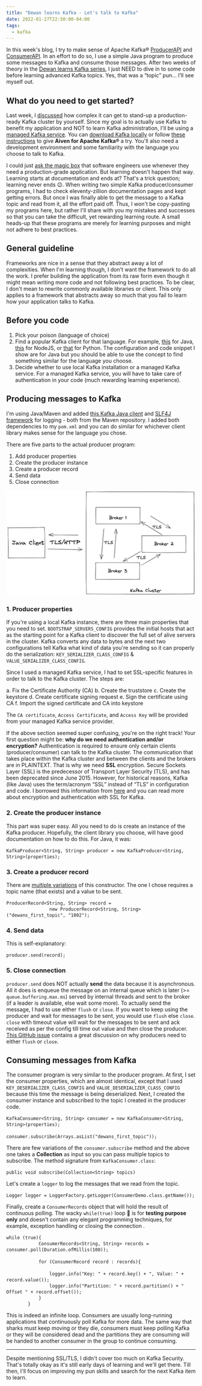 ```yaml
---
title: "Dewan learns Kafka - Let's talk to Kafka"
date: 2022-01-27T22:50:00-04:00
tags:
  - kafka
---
```


In this week's blog, I try to make sense of Apache Kafka® [ProducerAPI](https://kafka.apache.org/documentation/#producerapi) and [ConsumerAPI](https://kafka.apache.org/documentation/#consumerapi). In an effort to do so, I use a simple Java program to produce some messages to Kafka and consume those messages. After two weeks of theory in the [Dewan learns Kafka series](https://dewanahmed.com/series/learning-kafka), I just NEED to dive in to some code before learning advanced Kafka topics. Yes, that was a “topic” pun… I’ll see myself out. 

## What do you need to get started? 

Last week, I [discussed](https://dewanahmed.com/dewan-learns-kafka-architecture-principles) how complex it can get to stand-up a production-ready Kafka cluster by yourself. Since my goal is to actually use Kafka to benefit my application and NOT to learn Kafka administration, I'll be using a [managed Kafka service](https://aiven.io/kafka). You can [download Kafka locally](https://kafka.apache.org/downloads) or follow [these instructions](https://developer.aiven.io/docs/products/kafka/getting-started.html) to give **Aiven for Apache Kafka®** a try. You'll also need a development environment and some familiarity with the language you choose to talk to Kafka.  

I could just [ask the magic box](https://stackoverflow.com/) that software engineers use whenever they need a production-grade application. But learning doesn't happen that way. Learning starts at documentation and ends at? That's a trick question; learning never ends 😉. When writing two simple Kafka producer/consumer programs, I had to check eleventy-zillion documentation pages and kept getting errors. But once I was finally able to get the message to a Kafka topic and read from it, all the effort paid off. Thus, I won't be copy-pasting my programs here, but rather I'll share with you my mistakes and successes so that you can take the difficult, yet rewarding learning route. A small heads-up that these programs are merely for learning purposes and might not adhere to best practices. 

## General guideline

Frameworks are nice in a sense that they abstract away a lot of complexities. When I'm learning though, I don't want the framework to do all the work. I prefer building the application from its raw form even though it might mean writing more code and not following best practices. To be clear, I don't mean to rewrite commonly available libraries or client. This only applies to a framework that abstracts away so much that you fail to learn how your application talks to Kafka.

## Before you code

1. Pick your poison (language of choice)
2. Find a popular Kafka client for that language. For example, [this](https://mvnrepository.com/artifact/org.apache.kafka/kafka-clients) for Java, [this](https://kafka.js.org/) for NodeJS, or [that](https://kafka-python.readthedocs.io/en/master/) for Python. The configuration and code snippet I show are for Java but you should be able to use the concept to find something similar for the language you choose.
3. Decide whether to use local Kafka installation or a managed Kafka service. For a managed Kafka service, you will have to take care of authentication in your code (much rewarding learning experience).

## Producing messages to Kafka

I'm using Java/Maven and added [this Kafka Java client](https://mvnrepository.com/artifact/org.apache.kafka/kafka-clients) and [SLF4J framework](https://mvnrepository.com/artifact/org.slf4j/slf4j-simple) for logging - both from the Maven repository. I added both dependencies to my `pom.xml` and you can do similar for whichever client library makes sense for the language you chose.

There are five parts to the actual producer program:

1. Add producer properties
2. Create the producer instance
3. Create a producer record
4. Send data
5. Close connection

![Talk to Kafka](../assets/images/kafka006.png)

### 1. Producer properties

If you're using a local Kafka instance, there are three main properties that you need to set. ``BOOTSTRAP_SERVERS_CONFIG`` provides the initial hosts that act as the starting point for a Kafka client to discover the full set of alive servers in the cluster. Kafka converts any data to bytes and the next two configurations tell Kafka what kind of data you're sending so it can properly do the serialization: ``KEY_SERIALIZER_CLASS_CONFIG`` & ``VALUE_SERIALIZER_CLASS_CONFIG``. 

Since I used a managed Kafka service, I had to set SSL-specific features in order to talk to the Kafka cluster. The steps are:

a. Fix the Certificate Authority (CA)
b. Create the truststore
c. Create the keystore
d. Create certificate signing request
e. Sign the certificate using CA
f. Import the signed certificate and CA into keystore

The ``CA certificate``, ``Access Certificate``, and ``Access Key`` will be provided from your managed Kafka service provider. 

If the above section seemed super confusing, you're on the right track! Your first question might be: **why do we need authentication and/or encryption?**  Authentication is required to ensure only certain clients (producer/consumer) can talk to the Kafka cluster. The communication that takes place within the Kafka cluster and between the clients and the brokers are in PLAINTEXT. That is why we need **SSL** encryption. Secure Sockets Layer (SSL) is the predecessor of Transport Layer Security (TLS), and has been deprecated since June 2015. However, for historical reasons, Kafka (like Java) uses the term/acronym “SSL” instead of “TLS” in configuration and code.  I borrowed this information from [here](https://docs.confluent.io/platform/current/kafka/authentication_ssl.html) and you can read more about encryption and authentication with SSL for Kafka.

### 2. Create the producer instance

This part was super easy. All you need to do is create an instance of the Kafka producer. Hopefully, the client library you choose, will have good documentation on how to do this. For Java, it was:

```
KafkaProducer<String, String> producer = new KafkaProducer<String, String>(properties);
```
 
### 3. Create a producer record

There are [multiple variations](https://kafka.apache.org/23/javadoc/org/apache/kafka/clients/producer/ProducerRecord.html#ProducerRecord-java.lang.String-java.lang.Integer-K-V-) of this constructor. The one I chose requires a topic name (that exists) and a value to be sent.

```
ProducerRecord<String, String> record =
                new ProducerRecord<String, String>("dewans_first_topic", "1002");
```

### 4. Send data

This is self-explanatory:

```
producer.send(record);
```

### 5. Close connection

``producer.send`` does NOT actually **send** the data because it is asynchronous. All it does is enqueue the message on an internal queue which is later (>= ``queue.buffering.max.ms``) served by internal threads and sent to the broker (if a leader is available, else wait some more). To actually send the message, I had to use either ``flush`` or ``close``. If you want to keep using the producer and wait for messages to be sent, you would use ``flush`` else ``close``. ``close`` with timeout value will wait for the messages to be sent and ack received as per the config till time out value and then close the producer. [This GitHub issue](https://github.com/confluentinc/confluent-kafka-python/issues/137) contains a great discussion on why producers need to either ``flush`` or ``close``.

## Consuming messages from Kafka

The consumer program is very similar to the producer program. At first, I set the consumer properties, which are almost identical, except that I used ``KEY_DESERIALIZER_CLASS_CONFIG`` and ``VALUE_DESERIALIZER_CLASS_CONFIG`` because this time the message is being deserialized. Next, I created the consumer instance and subscribed to the topic I created in the producer code.

```
KafkaConsumer<String, String> consumer = new KafkaConsumer<String, String>(properties);

consumer.subscribe(Arrays.asList("dewans_first_topic"));

```

There are few variations of the ``consumer.subscribe`` method and the above one takes a **Collection** as input so you can pass multiple topics to subscribe. The method signature from ``KafkaConsumer.class``:

```
public void subscribe(Collection<String> topics)
```

Let's create a ``logger`` to log the messages that we read from the topic.

```
Logger logger = LoggerFactory.getLogger(ConsumerDemo.class.getName());
```

Finally, create a ``ConsumerRecords`` object that will hold the result of continuous polling. The wacky ``while(true)`` loop 🙈 is for **testing purpose only** and doesn't contain any elegant programming techniques, for example, exception handling or closing the connection . 

```
while (true){
            ConsumerRecords<String, String> records = consumer.poll(Duration.ofMillis(100));

            for (ConsumerRecord record : records){

                logger.info("Key: " + record.key() + ", Value: " + record.value());
                logger.info("Partition: " + record.partition() + " Offset " + record.offset());
            }
        }
```
This is indeed an infinite loop. Consumers are usually long-running applications that continuously poll Kafka for more data. The same way that sharks must keep moving or they die, consumers must keep polling Kafka or they will be considered dead and the partitions they are consuming will be handed to another consumer in the group to continue consuming.

---

Despite mentioning SSL/TLS, I didn't cover too much on Kafka Security. That's totally okay as it's still early days of learning and we'll get there. Till then, I'll focus on improving my pun skills and search for the next Kafka item to learn. 